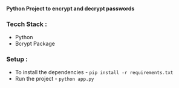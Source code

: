 #### Python Project to encrypt and decrypt passwords

### Tecch Stack :

- Python
- Bcrypt Package

### Setup :

- To install the dependencies - `pip install -r requirements.txt`
- Run the project - `python app.py`
